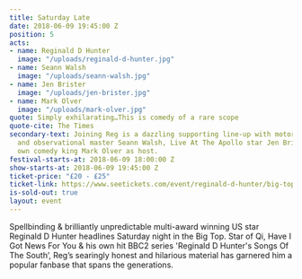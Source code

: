 ```yaml
---
title: Saturday Late
date: 2018-06-09 19:45:00 Z
position: 5
acts:
- name: Reginald D Hunter
  image: "/uploads/reginald-d-hunter.jpg"
- name: Seann Walsh
  image: "/uploads/seann-walsh.jpg"
- name: Jen Brister
  image: "/uploads/jen-brister.jpg"
- name: Mark Olver
  image: "/uploads/mark-olver.jpg"
quote: Simply exhilarating…This is comedy of a rare scope
quote-cite: The Times
secondary-text: Joining Reg is a dazzling supporting line-up with motormouth slacker
  and observational master Seann Walsh, Live At The Apollo star Jen Brister and Bristol’s
  own comedy king Mark Olver as host.
festival-starts-at: 2018-06-09 18:00:00 Z
show-starts-at: 2018-06-09 19:45:00 Z
ticket-price: "£20 - £25"
ticket-link: https://www.seetickets.com/event/reginald-d-hunter/big-top-bristol-comedy-garden/1206532
is-sold-out: true
layout: event
---
```


Spellbinding & brilliantly unpredictable multi-award winning US star Reginald D Hunter headlines Saturday night in the Big Top. Star of Qi, Have I Got News For You & his own hit BBC2 series 'Reginald D Hunter's Songs Of The South’, Reg’s searingly honest and hilarious material has garnered him a popular fanbase that spans the generations.